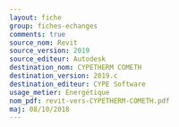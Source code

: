 ```yaml
---
layout: fiche
group: fiches-echanges
comments: true
source_nom: Revit
source_version: 2019
source_editeur: Autodesk
destination_nom: CYPETHERM COMETH
destination_version: 2019.c
destination_editeur: CYPE Software
usage_metier: Energétique
nom_pdf: revit-vers-CYPETHERM-COMETH.pdf
maj: 08/10/2018
---
```

